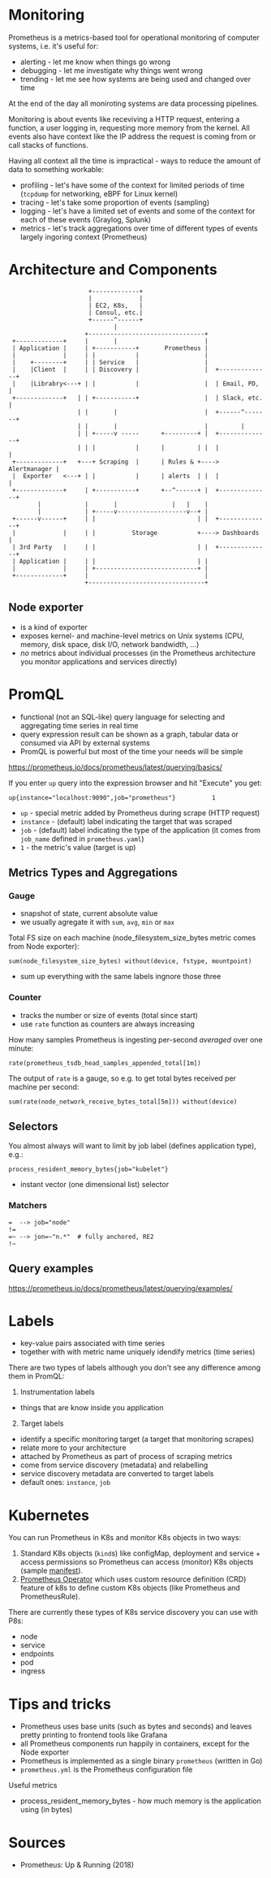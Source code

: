 # Monitoring

Prometheus is a metrics-based tool for operational monitoring of computer systems, i.e. it's useful for:

* alerting - let me know when things go wrong
* debugging - let me investigate why things went wrong
* trending - let me see how systems are being used and changed over time

At the end of the day all moniroting systems are data processing pipelines.

Monitoring is about events like receviving a HTTP request, entering a function, a user logging in, requesting more memory from the kernel. All events also have context like the IP address the request is coming from or call stacks of functions.

Having all context all the time is impractical - ways to reduce the amount of data to something workable:

* profiling - let's have some of the context for limited periods of time (`tcpdump` for networking, eBPF for Linux kernel)
* tracing - let's take some proportion of events (sampling)
* logging - let's have a limited set of events and some of the context for each of these events (Graylog, Splunk)
* metrics - let's track aggregations over time of different types of events largely ingoring context (Prometheus)

# Architecture and Components

```
                      +-------------+
                      |             |
                      | EC2, K8s,   |
                      | Consul, etc.|
                      +------^------+
                             |
                     +--------------------------------+
 +-------------+     |       |                        |
 | Application |     | +-----------+       Prometheus |
 |             |     | |           |                  |
 |    +--------+     | | Service   |                  |
 |    |Client  |     | | Discovery |                  |  +--------------+
 |    |Librabry<---+ | |           |                  |  | Email, PD,   |
 +-------------+   | | +-----------+                  |  | Slack, etc.  |
                   | |       |                        |  +------^-------+
                   | |       |                        |         |
                   | | +-----v -----      +---------+ |  +--------------+
                   | | |           |      |         | |  |              |
 +-------------+   +---+ Scraping  |      | Rules & +----> Alertmanager |
 |  Exporter   <---+ | |           |      | alerts  | |  |              |
 +-------------+     | +-----------+      +--^------+ |  +--------------+
        |            |       |               |   |    |
        |            | +-----v-------------------v--+ |
 +------v------+     | |                            | |  +--------------+
 |             |     | |          Storage           +----> Dashboards   |
 | 3rd Party   |     | |                            | |  +--------------+
 | Application |     | |                            | |
 |             |     | +----------------------------+ |
 +-------------+     |                                |
                     +--------------------------------+

```

## Node exporter

* is a kind of exporter
* exposes kernel- and machine-level metrics on Unix systems (CPU, memory, disk space, disk I/O, network bandwidth, ...)
* *no* metrics about individual processes (in the Prometheus architecture you monitor applications and services directly)

# PromQL

* functional (not an SQL-like) query language for selecting and aggregating time series in real time
* query expression result can be shown as a graph, tabular data or consumed via API by external systems
* PromQL is powerful but most of the time your needs will be simple

https://prometheus.io/docs/prometheus/latest/querying/basics/

If you enter `up` query into the expression browser and hit "Execute" you get:

```
up{instance="localhost:9090",job="prometheus"}          1
```

* `up` - special metric added by Prometheus during scrape (HTTP request)
* `instance` - (default) label indicating the target that was scraped
* `job` - (default) label indicating the type of the application (it comes from `job_name` defined in `prometheus.yaml`)
* `1` - the metric's value (target is up)

## Metrics Types and Aggregations

### Gauge

* snapshot of state, current absolute value
* we usually agregate it with `sum`, `avg`, `min` or `max`

Total FS size on each machine (node_filesystem_size_bytes metric comes from Node exporter):

```
sum(node_filesystem_size_bytes) without(device, fstype, mountpoint)
```

  * sum up everything with the same labels ingnore those three

### Counter

* tracks the number or size of events (total since start)
* use `rate` function as counters are always increasing

How many samples Prometheus is ingesting per-second *averaged* over one minute:

```
rate(prometheus_tsdb_head_samples_appended_total[1m])
```

The output of `rate` is a gauge, so e.g. to get total bytes received per machine per second:

```
sum(rate(node_network_receive_bytes_total[5m])) without(device)
```

## Selectors

You almost always will want to limit by job label (defines application type), e.g.:

```
process_resident_memory_bytes{job="kubelet"}
```

* instant vector (one dimensional list) selector

### Matchers

```
=  --> job="node"
!=
=~ --> jon=~"n.*"  # fully anchored, RE2
!~
```

## Query examples

https://prometheus.io/docs/prometheus/latest/querying/examples/

# Labels

* key-value pairs associated with time series
* together with with metric name uniquely idendify metrics (time series)

There are two types of labels although you don't see any difference among them
in PromQL:

1) Instrumentation labels

* things that are know inside you application

2) Target labels

* identify a specific monitoring target (a target that monitoring scrapes)
* relate more to your architecture
* attached by Prometheus as part of process of scraping metrics
* come from service discovery (metadata) and relabelling
* service discovery metadata are converted to target labels
* default ones: `instance`, `job`

# Kubernetes

You can run Prometheus in K8s and monitor K8s objects in two ways:

1. Standard K8s objects (`kind`s) like configMap, deployment and service + access permissions so Prometheus can access (monitor) K8s objects (sample [manifest](https://raw.githubusercontent.com/prometheus-up-and-running/examples/master/9/prometheus-deployment.yml)).
2. [Prometheus Operator](https://github.com/coreos/prometheus-operator) which uses custom resource definition (CRD) feature of k8s to define custom K8s objects (like Prometheus and PrometheusRule).

There are currently these types of K8s service discovery you can use with P8s:

* node
* service
* endpoints
* pod
* ingress

# Tips and tricks

* Prometheus uses base units (such as bytes and seconds) and leaves pretty printing to frontend tools like Grafana
* all Prometheus components run happily in containers, except for the Node exporter
* Prometheus is implemented as a single binary `prometheus` (written in Go)
* `prometheus.yml` is the Prometheus configuration file

Useful metrics

* process_resident_memory_bytes - how much memory is the application using (in bytes)

# Sources

* Prometheus: Up & Running (2018)
